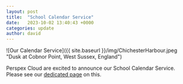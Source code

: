 ```yaml
---
layout: post
title:  "School Calendar Service"
date:   2023-10-02 13:40:43 +0000
categories: update
author: david
---
```


![Our Calendar Service]({{ site.baseurl }}/img/ChichesterHarbour.jpeg "Dusk at Cobnor Point, West Sussex, England")

Perspex Cloud are excited to announce our School Calendar Service. Please see our [dedicated page](https://perspex.cloud/calendars "About our School Calendar Service") on this.
